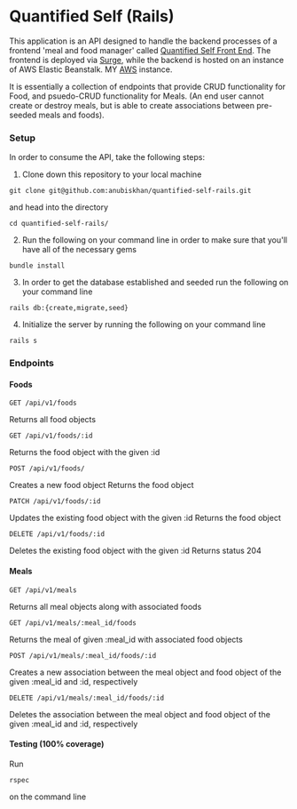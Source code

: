 # Quantified Self (Rails)
  This application is an API designed to handle the backend processes of a frontend 'meal and food manager' called [Quantified Self Front End](https://github.com/anubiskhan/quantified-self-fe). The frontend is deployed via [Surge](http://neighborly-hammer.surge.sh/), while the backend is hosted on an instance of AWS Elastic Beanstalk. MY [AWS](https://quantified-self-retry.us-west-2.elasticbeanstalk.com) instance.

  It is essentially a collection of endpoints that provide CRUD functionality for Food, and psuedo-CRUD functionality for Meals. (An end user cannot create or destroy meals, but is able to create associations between pre-seeded meals and foods).

### Setup
In order to consume the API, take the following steps:
  1. Clone down this repository to your local machine
  ```
  git clone git@github.com:anubiskhan/quantified-self-rails.git
  ```
  and head into the directory
  ```
  cd quantified-self-rails/
  ```
  2. Run the following on your command line in order to make sure that you'll have all of the necessary gems
  ```
  bundle install
  ```

  3. In order to get the database established and seeded run the following on your command line
  ```
  rails db:{create,migrate,seed}
  ```
  4. Initialize the server by running the following on your command line
  ```
  rails s
  ```

### Endpoints

#### Foods
```
GET /api/v1/foods
```
Returns all food objects
```
GET /api/v1/foods/:id
```
Returns the food object with the given :id
```
POST /api/v1/foods/
```
Creates a new food object
Returns the food object
```
PATCH /api/v1/foods/:id
```
Updates the existing food object with the given :id
Returns the food object
```
DELETE /api/v1/foods/:id
```
Deletes the existing food object with the given :id
Returns status 204

#### Meals
```
GET /api/v1/meals
```
Returns all meal objects along with associated foods
```
GET /api/v1/meals/:meal_id/foods
```
Returns the meal of given :meal_id with associated food objects
```
POST /api/v1/meals/:meal_id/foods/:id
```
Creates a new association between the meal object and food object of the given :meal_id and :id, respectively
```
DELETE /api/v1/meals/:meal_id/foods/:id
```
Deletes the association between the meal object and food object of the given :meal_id and :id, respectively

#### Testing (100% coverage)
Run
```
rspec
```
on the command line
